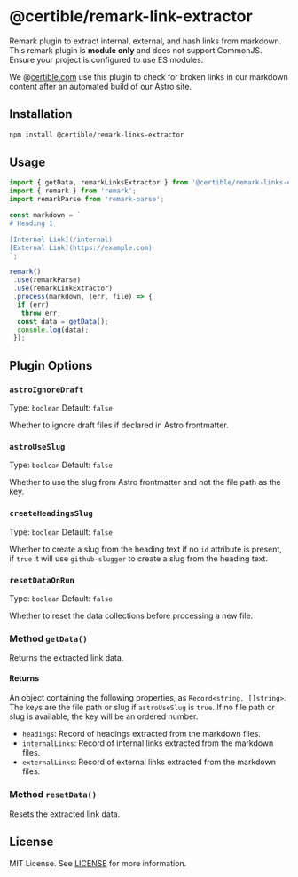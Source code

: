 # @certible/remark-link-extractor

Remark plugin to extract internal, external, and hash links from markdown. This remark plugin is **module only** and does not support CommonJS. Ensure your project is configured to use ES modules.

We @[certible.com](https://www.certible.com) use this plugin to check for broken links in our markdown content after an automated build of our Astro site.

## Installation

```sh
npm install @certible/remark-links-extractor
```

## Usage

```javascript
import { getData, remarkLinksExtractor } from '@certible/remark-links-extractor';
import { remark } from 'remark';
import remarkParse from 'remark-parse';

const markdown = `
# Heading 1

[Internal Link](/internal)
[External Link](https://example.com)
`;

remark()
 .use(remarkParse)
 .use(remarkLinkExtractor)
 .process(markdown, (err, file) => {
  if (err)
   throw err;
  const data = getData();
  console.log(data);
 });
```

## Plugin Options

### `astroIgnoreDraft`

Type: `boolean`
Default: `false`

Whether to ignore draft files if declared in Astro frontmatter.

### `astroUseSlug`

Type: `boolean`
Default: `false`

Whether to use the slug from Astro frontmatter and not the file path as the key.

### `createHeadingsSlug`

Type: `boolean`
Default: `false`

Whether to create a slug from the heading text if no `id` attribute is present, if `true` it will use `github-slugger` to create a slug from the heading text.

### `resetDataOnRun`

Type: `boolean`
Default: `false`

Whether to reset the data collections before processing a new file.

### Method `getData()`

Returns the extracted link data.

#### Returns

An object containing the following properties, as `Record<string, []string>`. The keys are the file path or slug if `astroUseSlug` is `true`. If no file path or slug is available, the key will be an ordered number.

- `headings`: Record of headings extracted from the markdown files.
- `internalLinks`: Record of internal links extracted from the markdown files.
- `externalLinks`: Record of external links extracted from the markdown files.

### Method `resetData()`

Resets the extracted link data.

## License

MIT License. See [LICENSE](./LICENSE) for more information.
